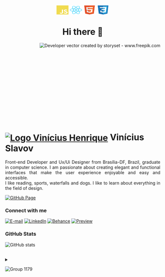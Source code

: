 <div  align="center" width="50px"><br>
  <img align="center" alt="Vinicius-Js" height="30" width="40" src="https://raw.githubusercontent.com/devicons/devicon/master/icons/javascript/javascript-plain.svg">
  <img align="center" alt="Vinicius-React" height="30" width="40" src="https://raw.githubusercontent.com/devicons/devicon/master/icons/react/react-original.svg">
  <img align="center" alt="Vinicius-HTML" height="30" width="40" src="https://raw.githubusercontent.com/devicons/devicon/master/icons/html5/html5-original.svg">
  <img align="center" alt="Rafa-CSS" height="30" width="40" src="https://raw.githubusercontent.com/devicons/devicon/master/icons/css3/css3-original.svg">
  
</div> 
<h1 align="center" text-size="100px">Hi there 👋</h1>
<img align="right" alt="Developer vector created by storyset - www.freepik.com" height="290" src="https://miro.medium.com/v2/resize:fit:1200/1*bX30BRMq1oiz2v_rkOIoQA.png">

     
<h1>
    <a href="https://github.com/viniciushenrique26">
     <img align="center" alt="Logo Vinícius Henrique" width="36px" src="https://em-content.zobj.net/source/apple/354/man-juggling-medium-dark-skin-tone_1f939-1f3fe-200d-2642-fe0f.png"></a> 
    <span>Vinícius Slavov</span> 
  
</h1>

<p align="justify">Front-end Developer and Ux/Ui Designer from Brasília-DF, Brazil, graduate in computer science. I am passionate about creating elegant and functional interfaces that make the user experience enjoyable and easy and accessible. 
<br>
 I like reading, sports, waterfalls and dogs. I like to learn about everything in the field of design.</p>


[![GitHub Page](https://img.shields.io/badge/viniciushenrique26.github.io-67136f?style=for-the-badge)](https://slavovdev.vercel.app/)

<h3 align="left">Connect with me</h3>

[![E-mail](https://img.shields.io/badge/-Email-000?style=for-the-badge&logo=microsoft-outlook&logoColor=FF00F6&color:FFF)](mailto:viniciusslavov@gmail.com)
[![LinkedIn](https://img.shields.io/badge/-LinkedIn-000?style=for-the-badge&logo=linkedin&logoColor=FF00F6&color:FFF)](https://www.linkedin.com/in/vinicius-slavov-934737185/)
[![Behance](https://img.shields.io/badge/-Behance-000?style=for-the-badge&logo=behance&logoColor=FF00F6&color:FFF)](https://www.behance.net/viniciusslavov)
[![Preview](https://img.shields.io/badge/Portfolio-000?style=for-the-badge&logo=github&logoColor=FF00F6)](https://slavovdev.vercel.app/) 

<h3 align="left">GitHub Stats</h3>

![GitHub stats](https://github-readme-stats-git-masterrstaa-rickstaa.vercel.app/api?username=viniciushenrique26&hide_title=true&show_icons=true&include_all_commits=false&count_private=true&line_height=25&hide=issues&bg_color=000&title_color=FF00F6&text_color=FFF&border_radius=3&border_color=36123c&icon_color=FF00F6&theme=jolly)
<!--[![Most Used Languages](https://github-readme-stats-git-masterrstaa-rickstaa.vercel.app/api/top-langs/?username=elidianaandrade&line_height=10&card_width=290&layout=compact&hide_title=false&count_private=true&langs_count=4&show_icons=true&title_color=FF00F6&hide=html,css&bg_color=000&text_color=8B8B8B&border_radius=3&border_color=561760&count_private=true)](https://github.com/elidianaandrade/github-readme-stats)-->
<br>

<details align="left">
  <summary></summary> 
 
  - Badges by <a href="https://shields.io/">shields.io</a><br>
  - GitHub Stats by <a href="https://github.com/anuraghazra/github-readme-stats">anuraghazra</a>
  - Developer vector created by <a href="https://www.freepik.com/vectors/developer">storyset - www.freepik.com</a> (edited by author)
 
  <div align="right">Made with 🤹🏾‍♂️ by <a href="https://github.com/viniciushenrique26">VS</a>.</div>

</details> 

![Group 1179](https://user-images.githubusercontent.com/67747736/229918366-ec9c7101-1770-4040-a3fc-1c13650eca07.png)




